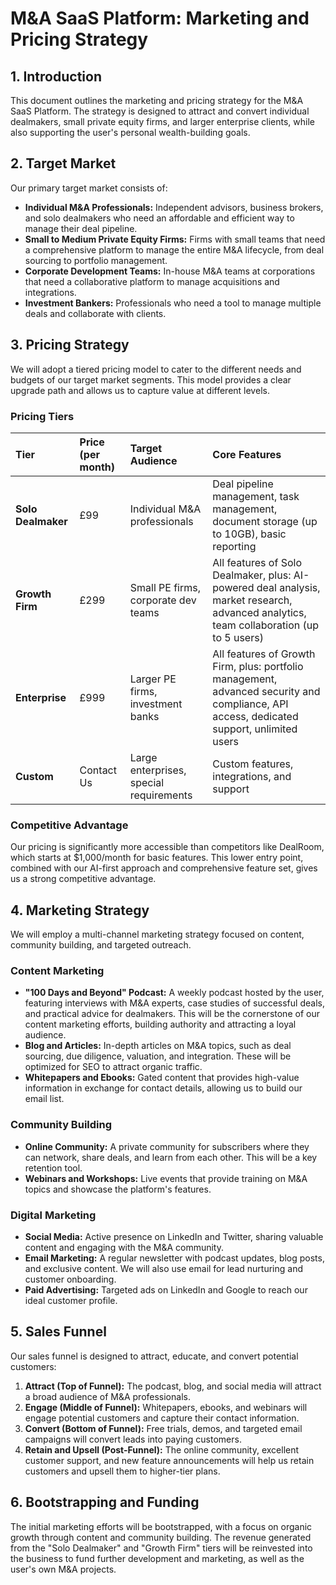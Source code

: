 # M&A SaaS Platform: Marketing and Pricing Strategy

## 1. Introduction

This document outlines the marketing and pricing strategy for the M&A SaaS Platform. The strategy is designed to attract and convert individual dealmakers, small private equity firms, and larger enterprise clients, while also supporting the user's personal wealth-building goals.

## 2. Target Market

Our primary target market consists of:

*   **Individual M&A Professionals:** Independent advisors, business brokers, and solo dealmakers who need an affordable and efficient way to manage their deal pipeline.
*   **Small to Medium Private Equity Firms:** Firms with small teams that need a comprehensive platform to manage the entire M&A lifecycle, from deal sourcing to portfolio management.
*   **Corporate Development Teams:** In-house M&A teams at corporations that need a collaborative platform to manage acquisitions and integrations.
*   **Investment Bankers:** Professionals who need a tool to manage multiple deals and collaborate with clients.

## 3. Pricing Strategy

We will adopt a tiered pricing model to cater to the different needs and budgets of our target market segments. This model provides a clear upgrade path and allows us to capture value at different levels.

### Pricing Tiers

| Tier | Price (per month) | Target Audience | Core Features |
| :--- | :--- | :--- | :--- |
| **Solo Dealmaker** | £99 | Individual M&A professionals | Deal pipeline management, task management, document storage (up to 10GB), basic reporting |
| **Growth Firm** | £299 | Small PE firms, corporate dev teams | All features of Solo Dealmaker, plus: AI-powered deal analysis, market research, advanced analytics, team collaboration (up to 5 users) |
| **Enterprise** | £999 | Larger PE firms, investment banks | All features of Growth Firm, plus: portfolio management, advanced security and compliance, API access, dedicated support, unlimited users |
| **Custom** | Contact Us | Large enterprises, special requirements | Custom features, integrations, and support |

### Competitive Advantage

Our pricing is significantly more accessible than competitors like DealRoom, which starts at $1,000/month for basic features. This lower entry point, combined with our AI-first approach and comprehensive feature set, gives us a strong competitive advantage.

## 4. Marketing Strategy

We will employ a multi-channel marketing strategy focused on content, community building, and targeted outreach.

### Content Marketing

*   **"100 Days and Beyond" Podcast:** A weekly podcast hosted by the user, featuring interviews with M&A experts, case studies of successful deals, and practical advice for dealmakers. This will be the cornerstone of our content marketing efforts, building authority and attracting a loyal audience.
*   **Blog and Articles:** In-depth articles on M&A topics, such as deal sourcing, due diligence, valuation, and integration. These will be optimized for SEO to attract organic traffic.
*   **Whitepapers and Ebooks:** Gated content that provides high-value information in exchange for contact details, allowing us to build our email list.

### Community Building

*   **Online Community:** A private community for subscribers where they can network, share deals, and learn from each other. This will be a key retention tool.
*   **Webinars and Workshops:** Live events that provide training on M&A topics and showcase the platform's features.

### Digital Marketing

*   **Social Media:** Active presence on LinkedIn and Twitter, sharing valuable content and engaging with the M&A community.
*   **Email Marketing:** A regular newsletter with podcast updates, blog posts, and exclusive content. We will also use email for lead nurturing and customer onboarding.
*   **Paid Advertising:** Targeted ads on LinkedIn and Google to reach our ideal customer profile.

## 5. Sales Funnel

Our sales funnel is designed to attract, educate, and convert potential customers:

1.  **Attract (Top of Funnel):** The podcast, blog, and social media will attract a broad audience of M&A professionals.
2.  **Engage (Middle of Funnel):** Whitepapers, ebooks, and webinars will engage potential customers and capture their contact information.
3.  **Convert (Bottom of Funnel):** Free trials, demos, and targeted email campaigns will convert leads into paying customers.
4.  **Retain and Upsell (Post-Funnel):** The online community, excellent customer support, and new feature announcements will help us retain customers and upsell them to higher-tier plans.

## 6. Bootstrapping and Funding

The initial marketing efforts will be bootstrapped, with a focus on organic growth through content and community building. The revenue generated from the "Solo Dealmaker" and "Growth Firm" tiers will be reinvested into the business to fund further development and marketing, as well as the user's own M&A projects.

